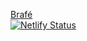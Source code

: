 <a href="https://brafe1.netlify.app/">Brafé</a>
<br>
[![Netlify Status](https://api.netlify.com/api/v1/badges/f0354d64-4af2-4beb-babd-2935300b33c7/deploy-status)](https://app.netlify.com/sites/brafe1/deploys)
